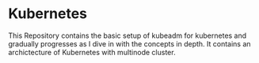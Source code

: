 # Kubernetes
This Repository contains the basic setup of kubeadm for kubernetes and gradually progresses as I dive in with the concepts in depth.
It contains an archictecture of Kubernetes with multinode cluster.
